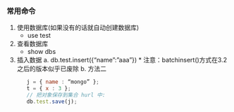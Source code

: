 ### 常用命令
1. 使用数据库(如果没有的话就自动创建数据库)
    * use test
2. 查看数据库
    * show dbs
3. 插入数据
    a. db.test.insert({“name”:”aaa”})
        * 注意：batchinsert()方式在3.2之后的版本似乎已废除
    b. 方法二
    ```js
       j = { name : “mongo” };
       t = { x : 3 }; 
       // 把对象保存到集合 hurl 中: 
       db.test.save(j);
    ```
